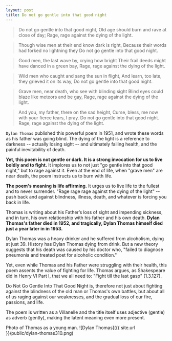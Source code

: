 ```yaml
---
layout: post
title: Do not go gentle into that good night
---
```

>Do not go gentle into that good night,
 Old age should burn and rave at close of day;
 Rage, rage against the dying of the light.
 
>Though wise men at their end know dark is right,
 Because their words had forked no lightning they
 Do not go gentle into that good night.
 
>Good men, the last wave by, crying how bright
 Their frail deeds might have danced in a green bay,
 Rage, rage against the dying of the light.
 
>Wild men who caught and sang the sun in flight,
 And learn, too late, they grieved it on its way,
 Do not go gentle into that good night.
 
>Grave men, near death, who see with blinding sight
 Blind eyes could blaze like meteors and be gay,
 Rage, rage against the dying of the light.
 
>And you, my father, there on the sad height,
 Curse, bless, me now with your fierce tears, I pray.
 Do not go gentle into that good night.
 Rage, rage against the dying of the light.
 
 `Dylan Thomas` published this powerful poem in 1951, and wrote these words as his father was going blind. 
 The dying of the light is a reference to darkness -- actually losing sight -- and ultimately failing health, and the painful inevitability of death. 
 
 **Yet, this poem is not gentle or dark. It is a strong invocation for us to live boldly and to fight.** 
 It implores us to not just "go gentle into that good night," but to rage against it. Even at the end of life, 
 when "grave men" are near death, the poem instructs us to burn with life.
 
 **The poem's meaning is life affirming.** 
 It urges us to live life to the fullest and to never surrender. 
 "Rage rage rage against the dying of the light" --  push back and against blindness, 
 illness, death, and whatever is forcing you back in life. 
 
 Thomas is writing about his Father’s loss of sight and impending sickness, and in turn, 
 his own relationship with his father and his own death. 
 **Dylan Thomas's father died in 1952, and tragically, Dylan Thomas himself died just a year later in in 1953.** 
 
 Dylan Thomas was a heavy drinker and he suffered from alcoholism, dying at just 39. History has Dylan Thomas dying from drink. But a new theory suggests that his death was caused by his doctor who, "failed to diagnose pneumonia and treated poet for alcoholic condition."
 
 Yet, even while Thomas and his Father were struggling with their health, this poem assents the value of fighting for life. Thomas argues, as Shakespeare did in Henry VI Part I, that we all need to: "Fight till the last gasp" (1.3.127).  
 
 Do Not Go Gentle Into That Good Night is, therefore not just about fighting against the blindness of the old man or Thomas's own battles, but about all of us raging against our weaknesses, and the gradual loss of our fire, passions, and life. 
 
 The poem is written as a Villanelle and the title itself uses adjective (gentle) as adverb (gently), making the latent meaning even more present.  
 
 Photo of Thomas as a young man. 
 ![Dylan Thomas]({{ site.url }}/public/dylan-thomas310.png)
 
